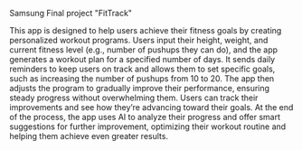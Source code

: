 Samsung Final project "FitTrack"

This app is designed to help users achieve their fitness goals by creating personalized workout programs. Users input their height, weight, and current
fitness level (e.g., number of pushups they can do), and the app generates a workout plan for a specified number of days. It sends daily reminders to keep
users on track and allows them to set specific goals, such as increasing the number of pushups from 10 to 20. The app then adjusts the program to gradually
improve their performance, ensuring steady progress without overwhelming them. Users can track their improvements and see how they’re advancing toward their
goals. At the end of the process, the app uses AI to analyze their progress and offer smart suggestions for further improvement, optimizing their workout
routine and helping them achieve even greater results.
